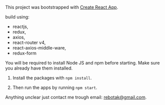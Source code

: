 This project was bootstrapped with [Create React App](https://github.com/facebookincubator/create-react-app).

build using:
- reactjs,
- redux,
- axios,
- react-router v4,
- react-axios-middle-ware,
- redux-form

You will be required to install Node JS and npm before starting. Make sure you already have them installed.

1. Install the packages with ```npm install```.

2. Then run the apps by running ```npm start```.

Anything unclear just contact me trough email: [rebotak@gmail.com](mailto:rebotak@gmail.com).

